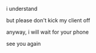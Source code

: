 i understand

but please don't kick my client off

anyway, i will wait for your phone

see you again
